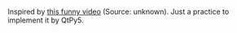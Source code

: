 Inspired by [this funny video](https://www.instagram.com/p/CHwWTzshr28/) (Source: unknown).
Just a practice to implement it by QtPy5.
